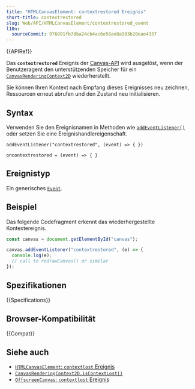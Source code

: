 ```yaml
---
title: "HTMLCanvasElement: contextrestored Ereignis"
short-title: contextrestored
slug: Web/API/HTMLCanvasElement/contextrestored_event
l10n:
  sourceCommit: 976891fb78ba24cb4ac6e58ae8a903b20eae4337
---
```


{{APIRef}}

Das **`contextrestored`** Ereignis der [Canvas-API](/de/docs/Web/API/Canvas_API) wird ausgelöst, wenn der Benutzeragent den unterstützenden Speicher für ein [`CanvasRenderingContext2D`](/de/docs/Web/API/CanvasRenderingContext2D) wiederherstellt.

Sie können Ihren Kontext nach Empfang dieses Ereignisses neu zeichnen, Ressourcen erneut abrufen und den Zustand neu initialisieren.

## Syntax

Verwenden Sie den Ereignisnamen in Methoden wie [`addEventListener()`](/de/docs/Web/API/EventTarget/addEventListener) oder setzen Sie eine Ereignishandlereigenschaft.

```js-nolint
addEventListener("contextrestored", (event) => { })

oncontextrestored = (event) => { }
```

## Ereignistyp

Ein generisches [`Event`](/de/docs/Web/API/Event).

## Beispiel

Das folgende Codefragment erkennt das wiederhergestellte Kontextereignis.

```js
const canvas = document.getElementById("canvas");

canvas.addEventListener("contextrestored", (e) => {
  console.log(e);
  // call to redrawCanvas() or similar
});
```

## Spezifikationen

{{Specifications}}

## Browser-Kompatibilität

{{Compat}}

## Siehe auch

- [`HTMLCanvasElement`: `contextlost` Ereignis](/de/docs/Web/API/HTMLCanvasElement/contextlost_event)
- [`CanvasRenderingContext2D.isContextLost()`](/de/docs/Web/API/CanvasRenderingContext2D/isContextLost)
- [`OffscreenCanvas`: `contextlost` Ereignis](/de/docs/Web/API/OffscreenCanvas/contextlost_event)
